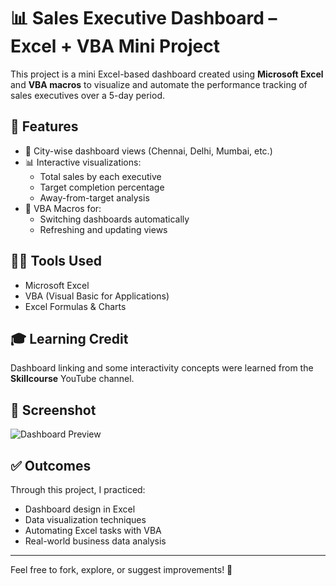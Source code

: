 # 📊 Sales Executive Dashboard – Excel + VBA Mini Project

This project is a mini Excel-based dashboard created using **Microsoft Excel** and **VBA macros** to visualize and automate the performance tracking of sales executives over a 5-day period.

## 🚀 Features

- 📁 City-wise dashboard views (Chennai, Delhi, Mumbai, etc.)
- 📊 Interactive visualizations:
  - Total sales by each executive
  - Target completion percentage
  - Away-from-target analysis
- 🧠 VBA Macros for:
  - Switching dashboards automatically
  - Refreshing and updating views

## 🧑‍💻 Tools Used

- Microsoft Excel
- VBA (Visual Basic for Applications)
- Excel Formulas & Charts

## 🎓 Learning Credit

Dashboard linking and some interactivity concepts were learned from the **Skillcourse** YouTube channel.

## 📸 Screenshot

![Dashboard Preview]() 

## ✅ Outcomes

Through this project, I practiced:
- Dashboard design in Excel
- Data visualization techniques
- Automating Excel tasks with VBA
- Real-world business data analysis

---

Feel free to fork, explore, or suggest improvements! 🚀
